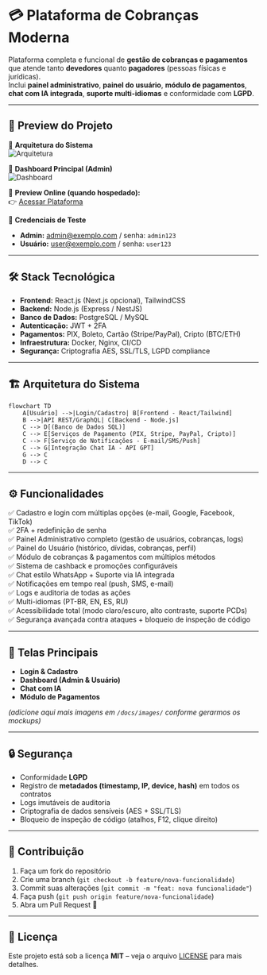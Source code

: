 # 💳 Plataforma de Cobranças Moderna

Plataforma completa e funcional de **gestão de cobranças e pagamentos** que atende tanto **devedores** quanto **pagadores** (pessoas físicas e jurídicas).  
Inclui **painel administrativo**, **painel do usuário**, **módulo de pagamentos**, **chat com IA integrada**, **suporte multi-idiomas** e conformidade com **LGPD**.

---

## 🚀 Preview do Projeto
🔹 **Arquitetura do Sistema**  
![Arquitetura](docs/images/architecture.png)

🔹 **Dashboard Principal (Admin)**  
![Dashboard](docs/images/dashboard.png)

🔹 **Preview Online (quando hospedado):**  
👉 [Acessar Plataforma](https://exemplo.com)  

🔑 **Credenciais de Teste**  
- **Admin:** admin@exemplo.com / senha: `admin123`  
- **Usuário:** user@exemplo.com / senha: `user123`  

---

## 🛠️ Stack Tecnológica
- **Frontend:** React.js (Next.js opcional), TailwindCSS  
- **Backend:** Node.js (Express / NestJS)  
- **Banco de Dados:** PostgreSQL / MySQL  
- **Autenticação:** JWT + 2FA  
- **Pagamentos:** PIX, Boleto, Cartão (Stripe/PayPal), Cripto (BTC/ETH)  
- **Infraestrutura:** Docker, Nginx, CI/CD  
- **Segurança:** Criptografia AES, SSL/TLS, LGPD compliance  

---

## 🏗️ Arquitetura do Sistema

```mermaid
flowchart TD
    A[Usuário] -->|Login/Cadastro| B[Frontend - React/Tailwind]
    B -->|API REST/GraphQL| C[Backend - Node.js]
    C --> D[(Banco de Dados SQL)]
    C --> E[Serviços de Pagamento (PIX, Stripe, PayPal, Cripto)]
    C --> F[Serviço de Notificações - E-mail/SMS/Push]
    C --> G[Integração Chat IA - API GPT]
    G --> C
    D --> C
```

---

## ⚙️ Funcionalidades
✅ Cadastro e login com múltiplas opções (e-mail, Google, Facebook, TikTok)  
✅ 2FA + redefinição de senha  
✅ Painel Administrativo completo (gestão de usuários, cobranças, logs)  
✅ Painel do Usuário (histórico, dívidas, cobranças, perfil)  
✅ Módulo de cobranças & pagamentos com múltiplos métodos  
✅ Sistema de cashback e promoções configuráveis  
✅ Chat estilo WhatsApp + Suporte via IA integrada  
✅ Notificações em tempo real (push, SMS, e-mail)  
✅ Logs e auditoria de todas as ações  
✅ Multi-idiomas (PT-BR, EN, ES, RU)  
✅ Acessibilidade total (modo claro/escuro, alto contraste, suporte PCDs)  
✅ Segurança avançada contra ataques + bloqueio de inspeção de código  

---

## 📸 Telas Principais
- **Login & Cadastro**  
- **Dashboard (Admin & Usuário)**  
- **Chat com IA**  
- **Módulo de Pagamentos**  

*(adicione aqui mais imagens em `/docs/images/` conforme gerarmos os mockups)*

---

## 🔒 Segurança
- Conformidade **LGPD**  
- Registro de **metadados (timestamp, IP, device, hash)** em todos os contratos  
- Logs imutáveis de auditoria  
- Criptografia de dados sensíveis (AES + SSL/TLS)  
- Bloqueio de inspeção de código (atalhos, F12, clique direito)  

---

## 🤝 Contribuição
1. Faça um fork do repositório  
2. Crie uma branch (`git checkout -b feature/nova-funcionalidade`)  
3. Commit suas alterações (`git commit -m "feat: nova funcionalidade"`)  
4. Faça push (`git push origin feature/nova-funcionalidade`)  
5. Abra um Pull Request 🚀  

---

## 📜 Licença
Este projeto está sob a licença **MIT** – veja o arquivo [LICENSE](LICENSE) para mais detalhes.
